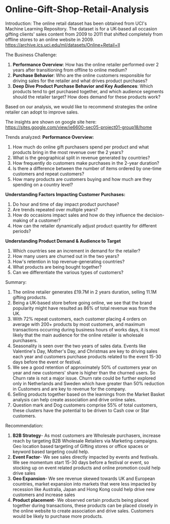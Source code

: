 # Online-Gift-Shop-Retail-Analysis

Introduction:
The online retail dataset has been obtained from UCI's Machine Learning Repository. The dataset is for a UK-based all occasion gifting clients' sales content from 2009 to 2011 that shifted completely from offline stores to an online website in 2009. https://archive.ics.uci.edu/ml/datasets/Online+Retail+II

The Business Challenge:
1) **Performance Overview**: How has the online retailer performed over 2 years after transitioning from offline to online medium?
2) **Purchase Behavior**: Who are the online customers responsible for driving sales for the retailer and what drives product purchases?
3) **Deep Dive Product Purchase Behavior and Key Audiences**: Which products tend to get purchased together, and which audience segments should the retailer target? How does demand for these products work?

Based on our analysis, we would like to recommend strategies the online retailer can adopt to improve sales. 

The insights are shown on google site here: https://sites.google.com/view/ie6600-sec05-project01-group18/home

Trends analyzed:
**Performance Overview:**
1) How much do online gift purchasers spend per product and what products bring in the most revenue over the 2 years?
2) What is the geographical split in revenue generated by countries?
3) How frequently do customers make purchases in the 2-year duration?
4) Is there a difference between the number of items ordered by one-time customers and repeat customers?
5) How many products are customers buying and how much are they spending on a country level?

**Understanding Factors Impacting Customer Purchases:**
1) Do hour and time of day impact product purchase?
2) Are trends repeated over multiple years?
3) How do occasions impact sales and how do they influence the decision-making of a customer?
4) How can the retailer dynamically adjust product quantity for different periods?

**Understanding Product Demand & Audience to Target**
1) Which countries see an increment in demand for the retailer?
2) How many users are churned out in the two years?
3) How's retention in top revenue-generating countries?
4) What products are being bought together?
5) Can we differentiate the various types of customers? 

Summary:
1) The online retailer generates £19.7M in 2 years duration, selling 11.1M gifting products.
2) Being a UK-based store before going online, we see that the brand popularity might have resulted as 86% of total revenue was from the UK.
3) With 72% repeat customers, each customer placing 4 orders on average with 200+ products by most customers, and maximum transactions occurring during business hours of works days, it is most likely that the main audience for the online retailer is wholesale purchasers.
4) Seasonality is seen over the two years of sales data. Events like Valentine's Day, Mother's Day, and Christmas are key to driving sales each year and customers purchase products related to the event 15-30 days before the event or festival.
5) We see a good retention of approximately 50% of customers year on year and new customers' share is higher than the churned users. So Churn rate is not a major issue. Churn rate could be further explored only in Netherlands and Sweden which have greater than 50% reduction in Customers and are key to revenue for the company.
6) Selling products together based on the learnings from the Market Basket analysis can help create association and drive online sales.
7) Question mark and Dog customers comprise 55% of total customers, these clusters have the potential to be driven to Cash cow or Star customers.

Recommendation:
1) **B2B Strategy**- As most customers are Wholesale purchasers, increase reach by targeting B2B Wholesale Retailers via Marketing campaigns. Geo location based targeting of Gifting stores or office spaces or keyword based targeting could help.
2) **Event Factor**- We see sales directly impacted by events and festivals. We see momentum start 15-30 days before a festival or event, so stocking up on event related products and online promotion could help drive sales
3) **Geo Expansion**- We see revenue skewed towards UK and European countries, market expansion into markets that were less impacted by recession like Australia, Japan and Hong Kong could help drive new customers and increase sales
4) **Product placement**- We observed certain products being placed together during transactions, these products can be placed closely in the online website to create association and drive sales. Customers would be likely to purchase more products.
